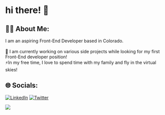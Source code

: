 # hi there! 👋

## 👨‍💻 About Me:

I am an aspiring Front-End Developer based in Colorado.<br><br>🔭 I am currently working on various side projects while looking for my first Front-End developer position!<br>⚡In my free time, I love to spend time with my family and fly in the virtual skies!<br>

## 🌐 Socials:

[![LinkedIn](https://img.shields.io/badge/LinkedIn-%230077B5.svg?logo=linkedin&logoColor=white)](https://linkedin.com/in/dpass47) [![Twitter](https://img.shields.io/badge/Twitter-%231DA1F2.svg?logo=Twitter&logoColor=white)](https://twitter.com/dpass47)

![](https://github-readme-stats.vercel.app/api/top-langs/?username=dpass47&theme=material-palenight&hide_border=true&include_all_commits=false&count_private=false&layout=compact)

